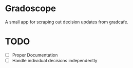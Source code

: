 # Gradoscope
A small app for scraping out decision updates from gradcafe.

# TODO
- [ ] Proper Documentation
- [ ] Handle individual decisions independently
